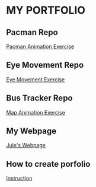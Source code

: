# MY PORTFOLIO
## Pacman Repo
<a href="http://macgamer22.github.io/Pacman"> Pacman Animation Exercise </a>
## Eye Movement Repo
<a href="http://macgamer22.github.io/EyeMovement"> Eye Movement Exercise </a>
## Bus Tracker Repo
<a href="http://macgamer22.github.io/RealTimeBusTracker"> Map Animation Exercise </a>
## My Webpage
<a href="http://macgamer22.github.io/myWebPage"> Jule's Webpage </a>
## How to create porfolio
<a href="http://macgamer22.github.io/portfolioInstruction"> Instruction </a>
